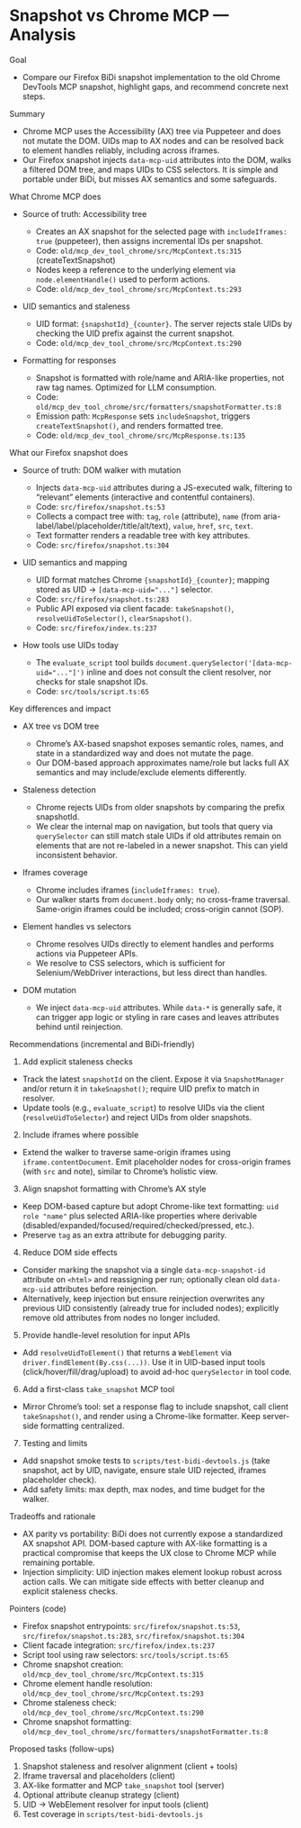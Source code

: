 # Snapshot vs Chrome MCP — Analysis

Goal

- Compare our Firefox BiDi snapshot implementation to the old Chrome DevTools MCP snapshot, highlight gaps, and recommend concrete next steps.

Summary

- Chrome MCP uses the Accessibility (AX) tree via Puppeteer and does not mutate the DOM. UIDs map to AX nodes and can be resolved back to element handles reliably, including across iframes.
- Our Firefox snapshot injects `data-mcp-uid` attributes into the DOM, walks a filtered DOM tree, and maps UIDs to CSS selectors. It is simple and portable under BiDi, but misses AX semantics and some safeguards.

What Chrome MCP does

- Source of truth: Accessibility tree
  - Creates an AX snapshot for the selected page with `includeIframes: true` (puppeteer), then assigns incremental IDs per snapshot.
  - Code: `old/mcp_dev_tool_chrome/src/McpContext.ts:315` (createTextSnapshot)
  - Nodes keep a reference to the underlying element via `node.elementHandle()` used to perform actions.
  - Code: `old/mcp_dev_tool_chrome/src/McpContext.ts:293`

- UID semantics and staleness
  - UID format: `{snapshotId}_{counter}`. The server rejects stale UIDs by checking the UID prefix against the current snapshot.
  - Code: `old/mcp_dev_tool_chrome/src/McpContext.ts:290`

- Formatting for responses
  - Snapshot is formatted with role/name and ARIA-like properties, not raw tag names. Optimized for LLM consumption.
  - Code: `old/mcp_dev_tool_chrome/src/formatters/snapshotFormatter.ts:8`
  - Emission path: `McpResponse` sets `includeSnapshot`, triggers `createTextSnapshot()`, and renders formatted tree.
  - Code: `old/mcp_dev_tool_chrome/src/McpResponse.ts:135`

What our Firefox snapshot does

- Source of truth: DOM walker with mutation
  - Injects `data-mcp-uid` attributes during a JS-executed walk, filtering to “relevant” elements (interactive and contentful containers).
  - Code: `src/firefox/snapshot.ts:53`
  - Collects a compact tree with: `tag`, `role` (attribute), `name` (from aria-label/label/placeholder/title/alt/text), `value`, `href`, `src`, `text`.
  - Text formatter renders a readable tree with key attributes.
  - Code: `src/firefox/snapshot.ts:304`

- UID semantics and mapping
  - UID format matches Chrome `{snapshotId}_{counter}`; mapping stored as UID → `[data-mcp-uid="..."]` selector.
  - Code: `src/firefox/snapshot.ts:283`
  - Public API exposed via client facade: `takeSnapshot()`, `resolveUidToSelector()`, `clearSnapshot()`.
  - Code: `src/firefox/index.ts:237`

- How tools use UIDs today
  - The `evaluate_script` tool builds `document.querySelector('[data-mcp-uid="..."]')` inline and does not consult the client resolver, nor checks for stale snapshot IDs.
  - Code: `src/tools/script.ts:65`

Key differences and impact

- AX tree vs DOM tree
  - Chrome’s AX-based snapshot exposes semantic roles, names, and state in a standardized way and does not mutate the page.
  - Our DOM-based approach approximates name/role but lacks full AX semantics and may include/exclude elements differently.

- Staleness detection
  - Chrome rejects UIDs from older snapshots by comparing the prefix snapshotId.
  - We clear the internal map on navigation, but tools that query via `querySelector` can still match stale UIDs if old attributes remain on elements that are not re-labeled in a newer snapshot. This can yield inconsistent behavior.

- Iframes coverage
  - Chrome includes iframes (`includeIframes: true`).
  - Our walker starts from `document.body` only; no cross-frame traversal. Same-origin iframes could be included; cross-origin cannot (SOP).

- Element handles vs selectors
  - Chrome resolves UIDs directly to element handles and performs actions via Puppeteer APIs.
  - We resolve to CSS selectors, which is sufficient for Selenium/WebDriver interactions, but less direct than handles.

- DOM mutation
  - We inject `data-mcp-uid` attributes. While `data-*` is generally safe, it can trigger app logic or styling in rare cases and leaves attributes behind until reinjection.

Recommendations (incremental and BiDi-friendly)

1) Add explicit staleness checks
  - Track the latest `snapshotId` on the client. Expose it via `SnapshotManager` and/or return it in `takeSnapshot()`; require UID prefix to match in resolver.
  - Update tools (e.g., `evaluate_script`) to resolve UIDs via the client (`resolveUidToSelector`) and reject UIDs from older snapshots.

2) Include iframes where possible
  - Extend the walker to traverse same-origin iframes using `iframe.contentDocument`. Emit placeholder nodes for cross-origin frames (with `src` and note), similar to Chrome’s holistic view.

3) Align snapshot formatting with Chrome’s AX style
  - Keep DOM-based capture but adopt Chrome-like text formatting: `uid role "name"` plus selected ARIA-like properties where derivable (disabled/expanded/focused/required/checked/pressed, etc.).
  - Preserve `tag` as an extra attribute for debugging parity.

4) Reduce DOM side effects
  - Consider marking the snapshot via a single `data-mcp-snapshot-id` attribute on `<html>` and reassigning per run; optionally clean old `data-mcp-uid` attributes before reinjection.
  - Alternatively, keep injection but ensure reinjection overwrites any previous UID consistently (already true for included nodes); explicitly remove old attributes from nodes no longer included.

5) Provide handle-level resolution for input APIs
  - Add `resolveUidToElement()` that returns a `WebElement` via `driver.findElement(By.css(...))`. Use it in UID-based input tools (click/hover/fill/drag/upload) to avoid ad-hoc `querySelector` in tool code.

6) Add a first-class `take_snapshot` MCP tool
  - Mirror Chrome’s tool: set a response flag to include snapshot, call client `takeSnapshot()`, and render using a Chrome-like formatter. Keep server-side formatting centralized.

7) Testing and limits
  - Add snapshot smoke tests to `scripts/test-bidi-devtools.js` (take snapshot, act by UID, navigate, ensure stale UID rejected, iframes placeholder check).
  - Add safety limits: max depth, max nodes, and time budget for the walker.

Tradeoffs and rationale

- AX parity vs portability: BiDi does not currently expose a standardized AX snapshot API. DOM-based capture with AX-like formatting is a practical compromise that keeps the UX close to Chrome MCP while remaining portable.
- Injection simplicity: UID injection makes element lookup robust across action calls. We can mitigate side effects with better cleanup and explicit staleness checks.

Pointers (code)

- Firefox snapshot entrypoints: `src/firefox/snapshot.ts:53`, `src/firefox/snapshot.ts:283`, `src/firefox/snapshot.ts:304`
- Client facade integration: `src/firefox/index.ts:237`
- Script tool using raw selectors: `src/tools/script.ts:65`
- Chrome snapshot creation: `old/mcp_dev_tool_chrome/src/McpContext.ts:315`
- Chrome element handle resolution: `old/mcp_dev_tool_chrome/src/McpContext.ts:293`
- Chrome staleness check: `old/mcp_dev_tool_chrome/src/McpContext.ts:290`
- Chrome snapshot formatting: `old/mcp_dev_tool_chrome/src/formatters/snapshotFormatter.ts:8`

Proposed tasks (follow-ups)

1) Snapshot staleness and resolver alignment (client + tools)
2) Iframe traversal and placeholders (client)
3) AX-like formatter and MCP `take_snapshot` tool (server)
4) Optional attribute cleanup strategy (client)
5) UID → WebElement resolver for input tools (client)
6) Test coverage in `scripts/test-bidi-devtools.js`

